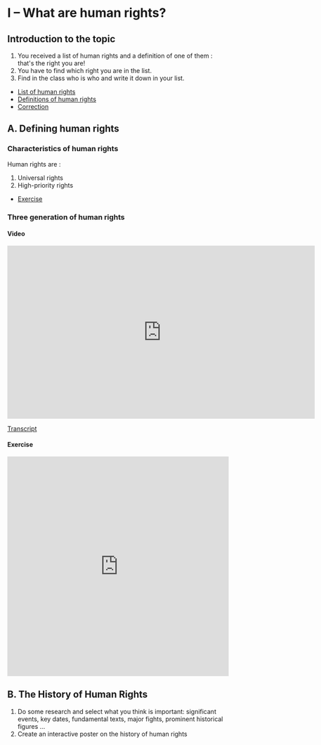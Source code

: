 # I – What are human rights?

## Introduction to the topic

<!-- ! TODO : L'année prochaine : inclure cette introduction dans "A. Defining human rights" -->

1. You received a list of human rights and a definition of one of them : that's the right you are!
2. You have to find which right you are in the list.
3. Find in the class who is who and write it down in your list.

- [List of human rights](https://drive.google.com/file/d/1eCfqJlFcu_q6AtOPZabMAHS5qDwKjz6M/view?usp=sharing)
- [Definitions of human rights](https://docs.google.com/document/d/1a6-Xfuw2wUONl8rXMAdjgbryzyHT3yJV9fNmKPM3Ceo/edit?usp=sharing)
- [Correction](https://eyssette.github.io/marp-slides/slides/DNL-human-rights-list-2.html)

## A. Defining human rights

### Characteristics of human rights

Human rights are : 
1. Universal rights
2. High-priority rights

- [Exercise](https://docs.google.com/document/d/10rx93e-FIk1IF0S5NfEo4lxS9ilOd3bECa04S7iMPrI/edit?usp=sharing)

### Three generation of human rights

<!-- ! TODO : L'année prochaine : en faire une sous-partie B -->

#### Video

<iframe src="https://ladigitale.dev/digiplay/inc/video.php?videoId=kbul3hxYGNU&vignette=https://i.ytimg.com/vi/kbul3hxYGNU/hqdefault.jpg&debut=0&fin=221&largeur=200&hauteur=113" allowfullscreen frameborder="0" width="700" height="394"></iframe>

[Transcript](https://docs.google.com/document/d/1S3RTOihTtQ_OUN0DkHC41IqhfdriinhEuNWUrN-yO8s/edit?usp=sharing)


#### Exercise

<iframe src="https://learningapps.org/watch?v=pu84f9oat21" style="border:0px;width:100%;height:500px" allowfullscreen="true" webkitallowfullscreen="true" mozallowfullscreen="true"></iframe>


## B. The History of Human Rights

1. Do some research and select what you think is important: significant events, key dates, fundamental texts, major fights, prominent historical figures …
1. Create an interactive poster on the history of human rights

<!-- 
Grille pour le travail sur les posters
https://docs.google.com/document/d/1236jmKbTX_U9Z4b-3uzc8DTsMtEeUFmTFi6QrJC46uE/edit -->
